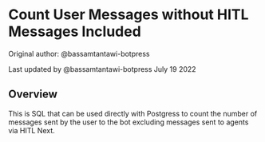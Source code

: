 # Count User Messages without HITL Messages Included

Original author: @bassamtantawi-botpress

Last updated by @bassamtantawi-botpress July 19 2022

## Overview
This is SQL that can be used directly with Postgress to count the number of messages sent by the user to the bot excluding messages sent to agents via HITL Next. 
